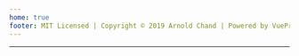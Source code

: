 ```yaml
---
home: true
footer: MIT Licensed | Copyright © 2019 Arnold Chand | Powered by VuePress
---
```


---
<PostsList/>